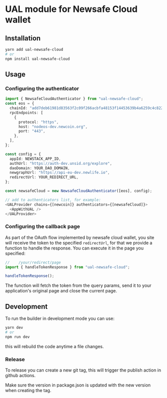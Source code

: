 # UAL module for Newsafe Cloud wallet

## Installation

```sh
yarn add ual-newsafe-cloud
# or
npm install ual-newsafe-cloud
```

## Usage

### Configuring the authenticator

```ts
import { NewsafeCloudAuthenticator } from "ual-newsafe-cloud";
const eos = {
  chainId: "add7deb61981d83563f2c09f266acbfa48153f14453639b4a6259c4c8225d0e7"
  rpcEndpoints: [
    {
      protocol: "https",
      host: "nodeos-dev.newcoin.org",
      port: "443",
    },
  ],
};

const config = {
  appId: NEWSTACK_APP_ID,
  authUrl: "https://auth-dev.unsid.org/explore",
  daoDomain: YOUR_DAO_DOMAIN,
  newgraphUrl: "https://api-eu-dev.newlife.io",
  redirectUrl: YOUR_REDIRECT_URL,
};

const newsafeCloud = new NewsafeCloudAuthenticator([eos], config);

// add to authenticators list, for example:
<UALProvider chains={[newcoin]} authenticators={[newsafeCloud]}>
  <AppWithUAL />
</UALProvider>

```

### Configuring the callback page

As part of the OAuth flow implemented by newsafe cloud wallet, you site will receive the
token to the specified `redirectUrl`, for that we provide a function to handle the response.
You can execute it in the page you specified:

```ts
//    /your/redirect/page
import { handleTokenResponse } from "ual-newsafe-cloud";

handleTokenResponse();
```

The function will fetch the token from the query params, send it to your application's original page and close the current page.

## Development

To run the builder in development mode you can use:

```sh
yarn dev
# or
npm run dev
```

this will rebuild the code anytime a file changes.

### Release

To release you can create a new git tag, this will trigger the publish action in github actions.

Make sure the version in package.json is updated with the new version when creating the tag.
